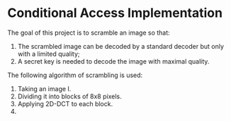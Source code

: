 # Conditional Access Implementation
The goal of this project is to scramble an image so that:
1) The scrambled image can be decoded by a standard decoder but only with a limited quality;
2) A secret key is needed to decode the image with maximal quality.

The following algorithm of scrambling is used:

1) Taking an image I.
2) Dividing it into blocks of 8x8 pixels. 
3) Applying 2D-DCT to each block.
4) 
